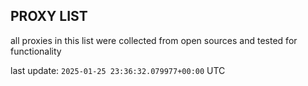 ## PROXY LIST

all proxies in this list were collected from open sources and tested for functionality

last update: `2025-01-25 23:36:32.079977+00:00` UTC